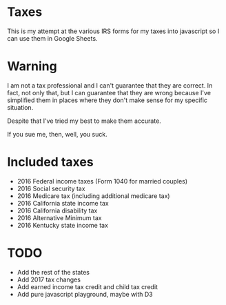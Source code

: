 # Taxes

This is my attempt at the various IRS forms for my taxes into
javascript so I can use them in Google Sheets.

# Warning

I am not a tax professional and I can't guarantee that they
are correct. In fact, not only that, but I can guarantee that they are
wrong because I've simplified them in places where they don't make
sense for my specific situation.

Despite that I've tried my best to make them accurate.

If you sue me, then, well, you suck.

# Included taxes

* 2016 Federal income taxes (Form 1040 for married couples)
* 2016 Social security tax
* 2016 Medicare tax (including additional medicare tax)
* 2016 California state income tax
* 2016 California disability tax
* 2016 Alternative Minimum tax
* 2016 Kentucky state income tax

# TODO

* Add the rest of the states
* Add 2017 tax changes
* Add earned income tax credit and child tax credit
* Add pure javascript playground, maybe with D3
